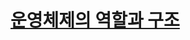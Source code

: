 # [운영체제의 역할과 구조](https://velog.io/@cxxxtxxyxx/Operation-System-%EC%9A%B4%EC%98%81%EC%B2%B4%EC%A0%9C%EC%9D%98-%EC%97%AD%ED%95%A0%EA%B3%BC-%EA%B5%AC%EC%A1%B0%EC%97%90-%EB%8C%80%ED%95%98%EC%97%AC)
